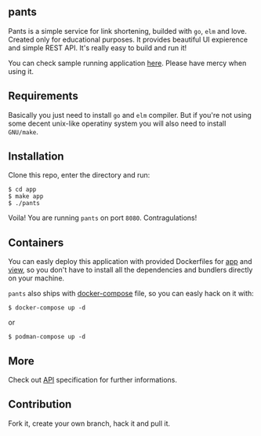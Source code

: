 pants
-------

Pants is a simple service for link shortening, builded with `go`, `elm` and love. Created only for educational purposes. It provides beautiful UI expierence and simple REST API. It's really easy to build and run it!

You can check sample running application [here](http://short.beniamindudek.xyz). Please have mercy when using it.

Requirements
------------

Basically you just need to install `go` and `elm` compiler. But if you're not using some decent unix-like operatiny system you will also need to install `GNU/make`.


Installation
------------

Clone this repo, enter the directory and run:

    $ cd app
    $ make app
    $ ./pants

Voila! You are running `pants` on port `8080`. Contragulations!

Containers
----------

You can easly deploy this application with provided Dockerfiles for [app](app/Dockerfile) and [view](view/Dockerfile), so you don't have to install all the dependencies and bundlers directly on your machine.

`pants` also ships with [docker-compose](docker-compose.yml) file, so you can easly hack on it with:

    $ docker-compose up -d

or

    $ podman-compose up -d

More
----

Check out [API](app/README.md) specification for further informations.

Contribution
------------

Fork it, create your own branch, hack it and pull it.
